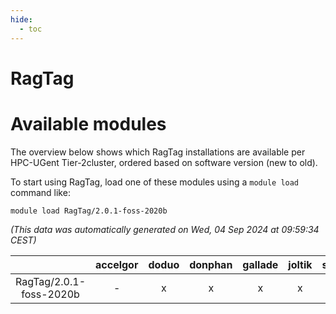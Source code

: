 ```yaml
---
hide:
  - toc
---
```


RagTag
======

# Available modules


The overview below shows which RagTag installations are available per HPC-UGent Tier-2cluster, ordered based on software version (new to old).

To start using RagTag, load one of these modules using a `module load` command like:

```shell
module load RagTag/2.0.1-foss-2020b
```

*(This data was automatically generated on Wed, 04 Sep 2024 at 09:59:34 CEST)*  

| |accelgor|doduo|donphan|gallade|joltik|shinx|skitty|
| :---: | :---: | :---: | :---: | :---: | :---: | :---: | :---: |
|RagTag/2.0.1-foss-2020b|-|x|x|x|x|-|x|
